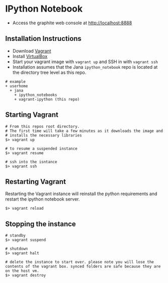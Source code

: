 # IPython Notebook

* Access the graphite web console at [http://localhost:8888](http://localhost:8888)

## Installation Instructions

* Download [Vagrant](http://vagrantup.com)
* Install [VirtualBox](https://www.virtualbox.org/wiki/Downloads)
* Start your vagrant image with `vagrant up` and SSH in with `vagrant ssh`
* Installation assumes that the Jana `ipython_notebook` repo is
  located at the directory tree level as this repo.

```
# example
+ userhome
  + jana
    + ipython_notebooks
    + vagrant-ipython (this repo)
```

## Starting Vagrant

```
# From this repos root directory.
# The first time will take a few minutes as it downloads the image and
# installs the necessary libraries
$> vagrant up

# to resume a suspended instance
$> vagrant resume

# ssh into the isntance
$> vagrant ssh
```

## Restarting Vagrant

Restarting the Vagrant instance will reinstall the python requirements
and restart the ipython notebook server.
```
$> vagrant reload
```

## Stopping the instance
```
# standby
$> vagrant suspend

# shutdown
$> vagrant halt

# delete the instance to start over. please note you will lose the contents of the vagrant box. synced folders are safe because they are on the host vm.
$> vagrant destroy
```
